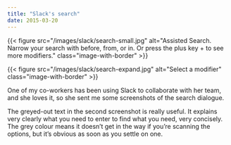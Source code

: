 ```yaml
---
title: "Slack's search"
date: 2015-03-20
---
```


{{< figure src="/images/slack/search-small.jpg" alt="Assisted Search. Narrow your search with before, from, or in. Or press the plus key + to see more modifiers." class="image-with-border" >}}

{{< figure src="/images/slack/search-expand.jpg" alt="Select a modifier" class="image-with-border" >}}

One of my co-workers has been using Slack to collaborate with her team, and she loves it, so she sent me some screenshots of the search dialogue.

The greyed-out text in the second screenshot is really useful. It explains very clearly what you need to enter to find what you need, very concisely. The grey colour means it doesn’t get in the way if you’re scanning the options, but it’s obvious as soon as you settle on one. 

<!-- https://uiwriting.tumblr.com/post/114129530249/one-of-my-co-workers-has-been-using-slack-to -->

